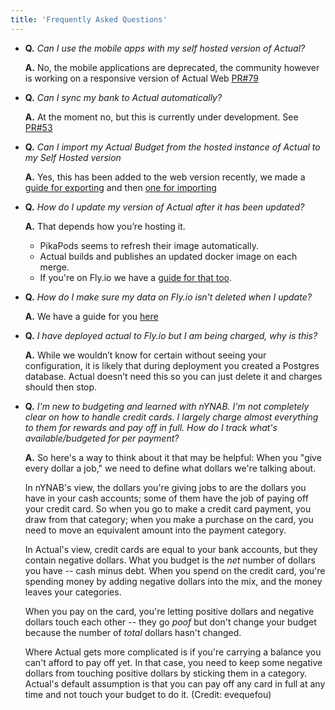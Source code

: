 ```yaml
---
title: 'Frequently Asked Questions'
---
```


- **Q.** _Can I use the mobile apps with my self hosted version of Actual?_

  **A.** No, the mobile applications are deprecated, the community however is working on a responsive
  version of Actual Web [PR#79](https://github.com/actualbudget/actual/pull/79)

- **Q.** _Can I sync my bank to Actual automatically?_

  **A.** At the moment no, but this is currently under development.
  See [PR#53](https://github.com/actualbudget/actual-server/pull/53)

- **Q.** _Can I import my Actual Budget from the hosted instance of Actual to my Self Hosted version_

  **A.** Yes, this has been added to the web version recently, we made a [guide for exporting](/Installing/fly/Fly-git#exporting-data-from-actual)
  and then [one for importing](/Installing/fly/Fly-git#importing-data-into-actual)

- **Q.** _How do I update my version of Actual after it has been updated?_

  **A.** That depends how you’re hosting it.

  - PikaPods seems to refresh their image automatically.
  - Actual builds and publishes an updated docker image on each merge.
  - If you're on Fly.io we have a [guide for that too](/Installing/fly/Fly-git#updating-actual).

- **Q.** _How do I make sure my data on Fly.io isn't deleted when I update?_

  **A.** We have a guide for you [here](/Installing/fly/Fly-git#persisting-the-data-in-fly)

- **Q.** _I have deployed actual to Fly.io but I am being charged, why is this?_

  **A.** While we wouldn’t know for certain without seeing your configuration, it is likely that during
  deployment you created a Postgres database. Actual doesn’t need this so you can just delete it and
  charges should then stop.

- **Q.** _I'm new to budgeting and learned with nYNAB. I'm not completely clear on how to handle credit
  cards. I largely charge almost everything to them for rewards and pay off in full. How do I track
  what's available/budgeted for per payment?_

  **A.** So here's a way to think about it that may be helpful: When you "give every dollar a job," we
  need to define what dollars we're talking about.

  In nYNAB's view, the dollars you're giving jobs to are the dollars you have in your cash accounts;
  some of them have the job of paying off your credit card. So when you go to make a credit card
  payment, you draw from that category; when you make a purchase on the card, you need to move an
  equivalent amount into the payment category.

  In Actual's view, credit cards are equal to your bank accounts, but they contain negative dollars.
  What you budget is the _net_ number of dollars you have -- cash minus debt. When you spend on the
  credit card, you're spending money by adding negative dollars into the mix, and the money leaves
  your categories.

  When you pay on the card, you're letting positive dollars and negative dollars touch each other --
  they go _poof_ but don't change your budget because the number of _total_ dollars hasn't changed.

  Where Actual gets more complicated is if you're carrying a balance you can't afford to pay off yet.
  In that case, you need to keep some negative dollars from touching positive dollars by sticking them
  in a category. Actual's default assumption is that you can pay off any card in full at any time and
  not touch your budget to do it. (Credit: evequefou)

